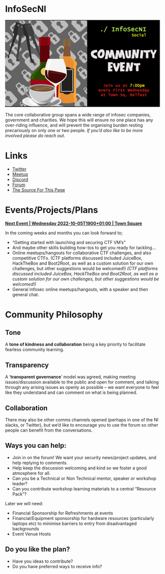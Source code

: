# InfoSecNI

[![](/Social_ad.png)](https://www.meetup.com/infosec-ni/)

The core collaborative group spans a wide range of infosec companies, government and charities. We hope this will ensure no one place has any over-riding influence, and will prevent the organising burden resting precariously on only one or two people. *If you’d also like to be more involved please do reach out.*

# Links

* [Twitter](https://twitter.com/infosecni)
* [Meetup](https://www.meetup.com/infosec-ni/)
* [Discord](https://discord.gg/n9bBJ7E)
* [Forum](https://discourse.farsetlabs.org.uk/c/events/infosecni/9)
* [The Source For This Page](https://github.com/FarsetLabs/InfoSecNI)

# Events/Projects/Plans

[**Next Event | Wednesday 2022-10-05T1900+01:00 | Town Square**](https://www.meetup.com/infosec-ni/events/288802098)

In the coming weeks and months you can look forward to;
*	“Getting started with launching and securing CTF VM’s”
*	And maybe other skills building how-tos to get you ready for tackling…
*	Online meetups/hangouts for collaborative CTF challenges, and also competitive CTFs.
(CTF platforms discussed included JuiceBox, HackTheBox and Boot2Root, as well as a custom solution for our own challenges, but other suggestions would be welcomed!)
	*(CTF platforms discussed included JuiceBox, HackTheBox and Boot2Root, as well as a custom solution for our own challenges, but other suggestions would be welcomed!)*
*	General infosec online meetups/hangouts, with a speaker and then general chat.

# Community Philosophy 

## Tone 

A **tone of kindness and collaboration** being a key priority to facilitate fearless community learning.

## Transparency 

A ‘**transparent governance**’ model was agreed, making meeting issues/discussion available to the public and open for comment, and talking through any arising issues as openly as possible – we want everyone to feel like they understand and can comment on what is being planned.

## Collaboration

There may also be other comms channels opened (perhaps in one of the NI slacks, or Twitter), but we’d like to encourage you to use the forum so other people can benefit from the conversations.

## Ways you can help:
*	Join in on the forum! We want your security news/project updates, and help replying to comments.
*	Help keep the discussion welcoming and kind so we foster a good atmosphere for all.
*	Can you be a Technical or Non Technical mentor, speaker or workshop leader?
*	Can you contribute workshop learning materials to a central “Resource Pack”?

Later we will need:
*	Financial Sponsorship for Refreshments at events
*	Financial/Equipment sponsorship for hardware resources (particularly laptops etc) to minimise barriers to entry from disadvantaged backgrounds
*	Event Venue Hosts

## Do you like the plan?
* Have you ideas to contribute?
* Do you have preferred ways to receive info?



